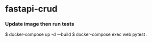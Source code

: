 # fastapi-crud

### Update image then run tests

$ docker-compose up -d --build
$ docker-compose exec web pytest .
